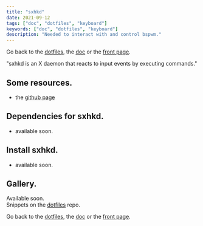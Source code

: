 ```yaml
---
title: "sxhkd"
date: 2021-09-12
tags: ["doc", "dotfiles", "keyboard"]
keywords: ["doc", "dotfiles", "keyboard"]
description: "Needed to interact with and control bspwm."
---
```

Go back to the [dotfiles](/public/doc/config/dotfiles), the [doc](/public/doc/config) or the [front page](/public).  

"sxhkd is an X daemon that reacts to input events by executing commands."

## Some resources.
- the [github page](https://github.com/baskerville/sxhkd)

## Dependencies for sxhkd.
- available soon.

## Install sxhkd.
- available soon.

## Gallery.
Available soon.  
Snippets on the [dotfiles](https://github.com/a2n-s/dotfiles#4-gallery-toc) repo.

Go back to the [dotfiles](/public/doc/config/dotfiles), the [doc](/public/doc/config) or the [front page](/public).  

[`spectrWM-baraction.sh`]: https://github.com/a2n-s/dotfiles/blob/main/scripts/spectrWM-baraction.sh
